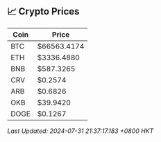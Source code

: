 ## 📈 Crypto Prices

| Coin | Price |
| ---- | ----- |
| BTC | $66563.4174 |
| ETH | $3336.4880 |
| BNB | $587.3265 |
| CRV | $0.2574 |
| ARB | $0.6826 |
| OKB | $39.9420 |
| DOGE | $0.1267 |

_Last Updated: 2024-07-31 21:37:17.183 +0800 HKT_